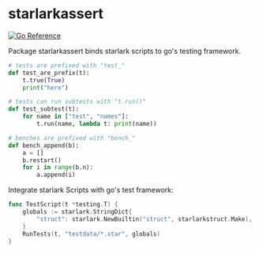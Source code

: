 # starlarkassert

[![Go Reference](https://pkg.go.dev/badge/github.com/emcfarlane/starlarkassert.svg)](https://pkg.go.dev/github.com/emcfarlane/starlarkassert)

Package starlarkassert binds starlark scripts to go's testing framework.

```python
# tests are prefixed with "test_"
def test_are_prefix(t):
    t.true(True)
    print("here")

# tests can run subtests with "t.run()"
def test_subtest(t):
    for name in ["test", "names"]:
        t.run(name, lambda t: print(name))
```

```python
# benches are prefixed with "bench_"
def bench_append(b):
    a = []
    b.restart()
    for i in range(b.n):
        a.append(i)
```

Integrate starlark Scripts with go's test framework:
```go
func TestScript(t *testing.T) {
	globals := starlark.StringDict{
		"struct": starlark.NewBuiltin("struct", starlarkstruct.Make),
	}
	RunTests(t, "testdata/*.star", globals)
}
```
